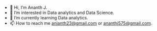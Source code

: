- 👋 Hi, I’m Ananth J.
- 👀 I’m interested in Data analytics and Data Science.
- 🌱 I’m currently learning Data analytics.
- 📫 How to reach me anianth23@gmail.com or ananthj575@gmail.com.

<!---
Ananth09-db/Ananth09-db is a ✨ special ✨ repository because its `README.md` (this file) appears on your GitHub profile.
You can click the Preview link to take a look at your changes.
--->
